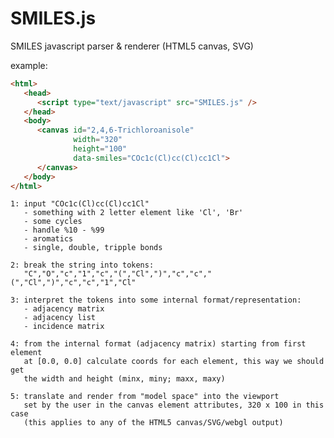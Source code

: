 SMILES.js
=========

SMILES javascript parser &amp; renderer (HTML5 canvas, SVG)

example:

```html
<html>
   <head>
      <script type="text/javascript" src="SMILES.js" />
   </head>
   <body>
      <canvas id="2,4,6-Trichloroanisole"
              width="320"
              height="100"
              data-smiles="COc1c(Cl)cc(Cl)cc1Cl">
      </canvas>
   </body>
</html>
```

    1: input "COc1c(Cl)cc(Cl)cc1Cl"
       - something with 2 letter element like 'Cl', 'Br'
       - some cycles
       - handle %10 - %99
       - aromatics
       - single, double, tripple bonds

    2: break the string into tokens:
       "C","O","c","1","c","(","Cl",")","c","c","(","Cl",")","c","c","1","Cl"

    3: interpret the tokens into some internal format/representation:
       - adjacency matrix
       - adjacency list
       - incidence matrix

    4: from the internal format (adjacency matrix) starting from first element
       at [0.0, 0.0] calculate coords for each element, this way we should get
       the width and height (minx, miny; maxx, maxy)
       
    5: translate and render from "model space" into the viewport
       set by the user in the canvas element attributes, 320 x 100 in this case
       (this applies to any of the HTML5 canvas/SVG/webgl output)
